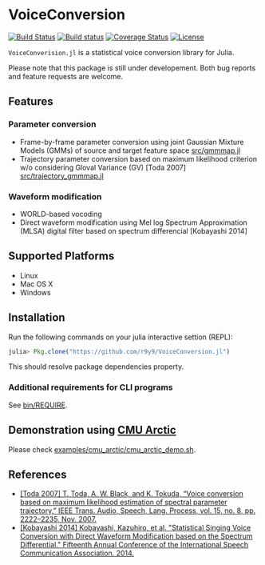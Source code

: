 # VoiceConversion

[![Build Status](https://travis-ci.org/r9y9/VoiceConversion.jl.svg?branch=master)](https://travis-ci.org/r9y9/VoiceConversion.jl)
[![Build status](https://ci.appveyor.com/api/projects/status/byf0ru7b8d7hf2dn/branch/master?svg=true)](https://ci.appveyor.com/project/r9y9/voiceconversion-jl/branch/master)
[![Coverage Status](https://coveralls.io/repos/r9y9/VoiceConversion.jl/badge.svg)](https://coveralls.io/r/r9y9/VoiceConversion.jl)
[![License](http://img.shields.io/badge/license-MIT-brightgreen.svg?style=flat)](LICENSE.md)

`VoiceConverision.jl` is a statistical voice conversion library for Julia.

Please note that this package is still under developement. Both bug reports and feature requests are welcome.

## Features

### Parameter conversion

- Frame-by-frame parameter conversion using joint Gaussian Mixture Models (GMMs) of source and target feature space [src/gmmmap.jl](src/gmmmap.jl)
- Trajectory parameter conversion based on maximum likelihood criterion w/o considering Gloval Variance (GV) [Toda 2007] [src/trajectory_gmmmap.jl](src/trajectory_gmmmap.jl)

### Waveform modification

- WORLD-based vocoding
- Direct waveform modification using Mel log Spectrum Approximation (MLSA) digital filter based on spectrum differencial [Kobayashi 2014]

## Supported Platforms

- Linux
- Mac OS X
- Windows

## Installation

Run the following commands on your julia interactive settion (REPL):

```julia
julia> Pkg.clone("https://github.com/r9y9/VoiceConversion.jl")
```

This should resolve package dependencies property.

### Additional requirements for CLI programs

See [bin/REQUIRE](bin/REQUIRE).

## Demonstration using [CMU Arctic](http://festvox.org/cmu_arctic/)

Please check [examples/cmu_arctic/cmu_arctic_demo.sh](examples/cmu_arctic/cmu_arctic_demo.sh).

## References

- [[Toda 2007] T. Toda, A. W. Black, and K. Tokuda, “Voice conversion based on maximum likelihood estimation of spectral parameter trajectory,” IEEE
Trans. Audio, Speech, Lang. Process, vol. 15, no. 8, pp. 2222–2235,
Nov. 2007.](http://isw3.naist.jp/~tomoki/Tomoki/Journals/IEEE-Nov-2007_MLVC.pdf)
- [[Kobayashi 2014] Kobayashi, Kazuhiro, et al. "Statistical Singing Voice Conversion with Direct Waveform Modification based on the Spectrum Differential." Fifteenth Annual Conference of the International Speech Communication Association. 2014.](http://isw3.naist.jp/~kazuhiro-k/resource/kobayashi14IS.pdf)

